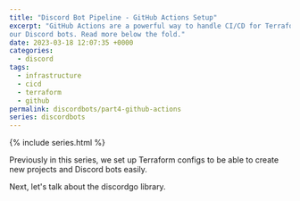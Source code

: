 ```yaml
---
title: "Discord Bot Pipeline - GitHub Actions Setup"
excerpt: "GitHub Actions are a powerful way to handle CI/CD for Terraform and
our Discord bots. Read more below the fold."
date: 2023-03-18 12:07:35 +0000
categories:
  - discord
tags:
  - infrastructure
  - cicd
  - terraform
  - github
permalink: discordbots/part4-github-actions
series: discordbots
---
```


{% include series.html %}

Previously in this series, we set up Terraform configs to be able to create new
projects and Discord bots easily.

Next, let's talk about the discordgo library.
